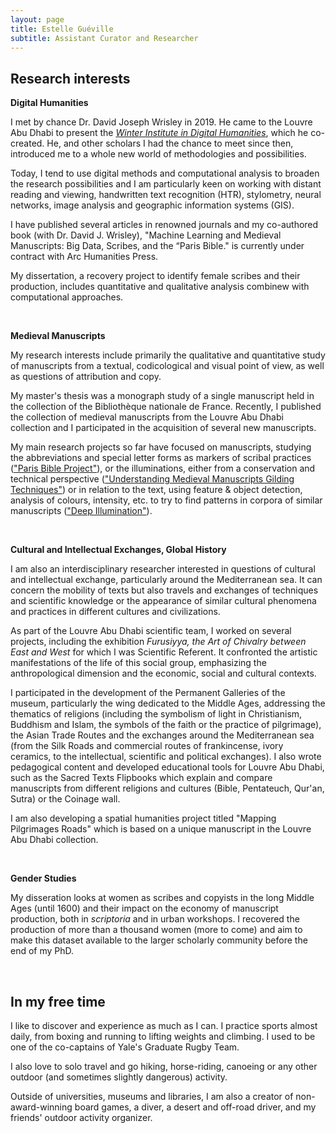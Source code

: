 ```yaml
---
layout: page
title: Estelle Guéville
subtitle: Assistant Curator and Researcher
---
```


## Research interests

**Digital Humanities**

I met by chance Dr. David Joseph Wrisley in 2019. He came to the Louvre Abu Dhabi to present the [*Winter Institute in Digital Humanities*](https://wp.nyu.edu/widh/), which he co-created. He, and other scholars I had the chance to meet since then, introduced me to a whole new world of methodologies and possibilities.

Today, I tend to use digital methods and computational analysis to broaden the research possibilities and I am particularly keen on working with distant reading and viewing, handwritten text recognition (HTR), stylometry, neural networks, image analysis and geographic information systems (GIS).

I have published several articles in renowned journals and my co-authored book (with Dr. David J. Wrisley), "Machine Learning and Medieval Manuscripts: Big Data, Scribes, and the “Paris Bible." is currently under contract with Arc Humanities Press.

My dissertation, a recovery project to identify female scribes and their production, includes quantitative and qualitative analysis combinew with computational approaches.

<br>

**Medieval Manuscripts**

My research interests include primarily the qualitative and quantitative study of manuscripts from a textual, codicological and visual point of view, as well as questions of attribution and copy.

My master's thesis was a monograph study of a single manuscript held in the collection of the Bibliothèque nationale de France. Recently, I published the collection of medieval manuscripts from the Louvre Abu Dhabi collection and I participated in the acquisition of several new manuscripts.

My main research projects so far have focused on manuscripts, studying the abbreviations and special letter forms as markers of scribal practices (["Paris Bible Project"](https://parisbible.github.io/)), or the illuminations, either from a conservation and technical perspective (["Understanding Medieval Manuscripts Gilding Techniques"](https://estellegvl.github.io/gildingtechniques/)) or in relation to the text, using feature & object detection, analysis of colours, intensity, etc. to try to find patterns in corpora of similar manuscripts (["Deep Illumination"](https://estellegvl.github.io/deepillumination/)).

<br>

**Cultural and Intellectual Exchanges, Global History**

I am also an interdisciplinary researcher interested in questions of cultural and intellectual exchange, particularly around the Mediterranean sea. It can concern the mobility of texts but also travels and exchanges of techniques and scientific knowledge or the appearance of similar cultural phenomena and practices in different cultures and civilizations.

As part of the Louvre Abu Dhabi scientific team, I worked on several projects, including the exhibition *Furusiyya, the Art of Chivalry between East and West* for which I was Scientific Referent. It confronted the artistic manifestations of the life of this social group, emphasizing the anthropological dimension and the economic, social and cultural contexts.

I participated in the development of the Permanent Galleries of the museum, particularly the wing dedicated to the Middle Ages, addressing the thematics of religions (including the symbolism of light in Christianism, Buddhism and Islam, the symbols of the faith or the practice of pilgrimage), the Asian Trade Routes and the exchanges around the Mediterranean sea (from the Silk Roads and commercial routes of frankincense, ivory ceramics, to the intellectual, scientific and political exchanges). I also wrote pedagogical content and developed educational tools for Louvre Abu Dhabi, such as the Sacred Texts Flipbooks which explain and compare manuscripts from different religions and cultures (Bible, Pentateuch, Qur'an, Sutra) or the Coinage wall.

I am also developing a spatial humanities project titled "Mapping Pilgrimages Roads" which is based on a unique manuscript in the Louvre Abu Dhabi collection.

<br>

**Gender Studies**

My disseration looks at women as scribes and copyists in the long Middle Ages (until 1600) and their impact on the economy of manuscript production, both in *scriptoria* and in urban workshops. I recovered the production of more than a thousand women (more to come) and aim to make this dataset available to the larger scholarly community before the end of my PhD.

<br>

## In my free time

I like to discover and experience as much as I can. I practice sports almost daily, from boxing and running to lifting weights and climbing. I used to be one of the co-captains of Yale's Graduate Rugby Team.

I also love to solo travel and go hiking, horse-riding, canoeing or any other outdoor (and sometimes slightly dangerous) activity.

Outside of universities, museums and libraries, I am also a creator of non-award-winning board games, a diver, a desert and off-road driver, and my friends' outdoor activity organizer.
